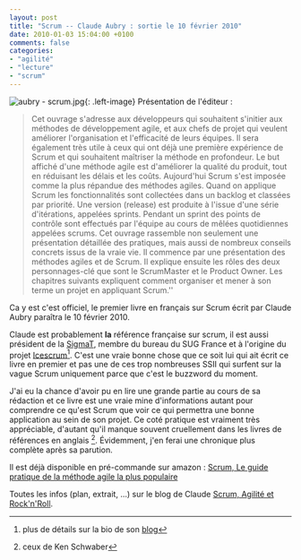 ```yaml
---
layout: post
title: "Scrum -- Claude Aubry : sortie le 10 février 2010"
date: 2010-01-03 15:04:00 +0100
comments: false
categories: 
- "agilité"
- "lecture"
- "scrum"
---
```

![aubry - scrum.jpg](https://blog-img.crafting-labs.fr/couverture/aubry_-_scrum.jpg){: .left-image}
Présentation de l'éditeur :

> Cet ouvrage s'adresse aux développeurs qui souhaitent s'initier aux méthodes de développement agile, et aux chefs de projet qui veulent améliorer l'organisation et l'efficacité de leurs équipes. Il sera également très utile à ceux qui ont déjà une première expérience de Scrum et qui souhaitent maîtriser la méthode en profondeur. Le but affiché d'une méthode agile est d'améliorer la qualité du produit, tout en réduisant les délais et les coûts. Aujourd'hui Scrum s'est imposée comme la plus répandue des méthodes agiles. Quand on applique Scrum les fonctionnalités sont collectées dans un backlog et classées par priorité. Une version (release) est produite à l'issue d'une série d'itérations, appelées sprints. Pendant un sprint des points de contrôle sont effectués par l'équipe au cours de  mêlées  quotidiennes appelées scrums. Cet ouvrage rassemble non seulement une présentation détaillée des pratiques, mais aussi de nombreux conseils concrets issus de la vraie vie. Il commence par une présentation des méthodes agiles et de Scrum. Il explique ensuite les rôles des deux personnages-clé que sont le ScrumMaster et le Product Owner. Les chapitres suivants expliquent comment organiser et mener à son terme un projet en appliquant Scrum.''


Ca y est c'est officiel, le premier livre en français sur Scrum écrit par Claude Aubry paraîtra le 10 février 2010.

Claude est probablement __la__ référence française sur scrum, il est aussi président de la [SigmaT](http://www.sigmat.fr), membre du bureau du SUG France et à l'origine du projet [Icescrum](http://www.icescrum.org)[^1].
C'est une vraie bonne chose que ce soit lui qui ait écrit ce livre en premier et pas une de ces trop nombreuses SSII qui surfent sur la vague Scrum uniquement parce que c'est le buzzword du moment.

J'ai eu la chance d'avoir pu en lire une grande partie au cours de sa rédaction et ce livre est une vraie mine d'informations autant pour comprendre ce qu'est Scrum que voir ce qui permettra une bonne application au sein de son projet. Ce coté pratique est vraiment très appréciable, d'autant qu'il manque souvent cruellement dans les livres de références en anglais [^2]. Évidemment, j'en ferai une chronique plus complète après sa parution.

Il est déjà disponible en pré-commande sur amazon : [Scrum, Le guide pratique de la méthode agile la plus populaire](http://www.amazon.fr/gp/product/2100540181?ie=UTF8&tag=monbloamoique-21&linkCode=as2&camp=1642&creative=19458&creativeASIN=2100540181)

Toutes les infos (plan, extrait, ...) sur le blog de Claude [Scrum, Agilité et Rock'n'Roll](http://www.aubryconseil.com/pages/Livre-Scrum).


[^1]: plus de détails sur la bio de son [blog](http://www.aubryconseil.com/pages/Auteur)
[^2]: ceux de Ken Schwaber
